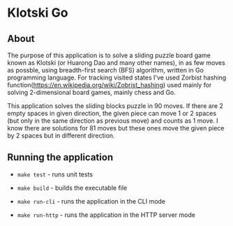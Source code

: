 # Klotski Go

## About

The purpose of this application is to solve a sliding puzzle board game known as Klotski (or Huarong Dao and many other names), in as few moves as possble, using breadth-first search (BFS) algorithm, written in Go programming language. For tracking visited states I've used Zorbist hashing function(https://en.wikipedia.org/wiki/Zobrist_hashing) used mainly for solving 2-dimensional board games, mainly chess and Go.

This application solves the sliding blocks puzzle in 90 moves. If there are 2 empty spaces in given direction, the given piece can move 1 or 2 spaces (but only in the same direction as previous move) and counts as 1 move. I know there are solutions for 81 moves but these ones move the given piece by 2 spaces but in different direction.

## Running the application

- `make test` - runs unit tests

- `make build` - builds the executable file

- `make run-cli` - runs the application in the CLI mode

- `make run-http` - runs the application in the HTTP server mode
